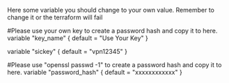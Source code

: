 
Here some variable you should change to your own value. Remember to change it or the terraform will fail

#Please use your own key to create a password hash and copy it to here.
variable "key_name" {
    default = "Use Your Key"
}

variable "sickey" {
    default = "vpn12345"
}

#Please use "openssl passwd -1" to create a password hash and copy it to here.
variable "password_hash" {
    default = "xxxxxxxxxxxx"
}
